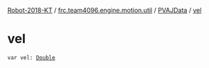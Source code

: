 [Robot-2018-KT](../../index.md) / [frc.team4096.engine.motion.util](../index.md) / [PVAJData](index.md) / [vel](./vel.md)

# vel

`var vel: `[`Double`](https://kotlinlang.org/api/latest/jvm/stdlib/kotlin/-double/index.html)